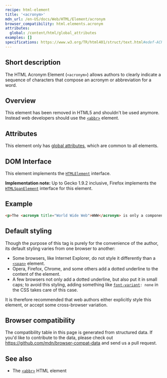 ```yaml
---
recipe: html-element
title: '<acronym>'
mdn_url: /en-US/docs/Web/HTML/Element/acronym
browser_compatibility: html.elements.acronym
attributes:
  global: /content/html/global_attributes
examples: []
specifications: https://www.w3.org/TR/html401/struct/text.html#edef-ACRONYM
---
```


## Short description

The HTML Acronym Element (`<acronym>`) allows authors to clearly indicate a sequence of characters that compose an acronym or abbreviation for a word.

## Overview

This element has been removed in HTML5 and shouldn't be used anymore. Instead web developers should use the [`<abbr>`](/en-US/docs/Web/HTML/Element/abbr) element.

## Attributes

This element only has [global attributes](/en-US/docs/HTML/global_attributes), which are common to all elements.

## DOM Interface

This element implements the [`HTMLElement`](/en-US/docs/Web/API/HTMLElement) interface.

**Implementation note:** Up to Gecko 1.9.2 inclusive, Firefox implements the [`HTMLSpanElement`](/en-US/docs/Web/API/HTMLSpanElement) interface for this element.

## Example

```html
<p>The <acronym title="World Wide Web">WWW</acronym> is only a component of the Internet.</p>
```

## Default styling

Though the purpose of this tag is purely for the convenience of the author, its default styling varies from one browser to another:

-   Some browsers, like Internet Explorer, do not style it differently than a [`<span>`](/en-US/docs/Web/HTML/Element/span) element.
-   Opera, Firefox, Chrome, and some others add a dotted underline to the content of the element.
-   A few browsers not only add a dotted underline, but also put it in small caps; to avoid this styling, adding something like [`font-variant`](/en-US/docs/Web/CSS/font-variant)`: none` in the CSS takes care of this case.

It is therefore recommended that web authors either explicitly style this element, or accept some cross-browser variation.

## Browser compatibility

The compatibility table in this page is generated from structured data. If you'd like to contribute to the data, please check out <https://github.com/mdn/browser-compat-data> and send us a pull request.

## See also

-   The [`<abbr>`](/en-US/docs/Web/HTML/Element/abbr) HTML element

